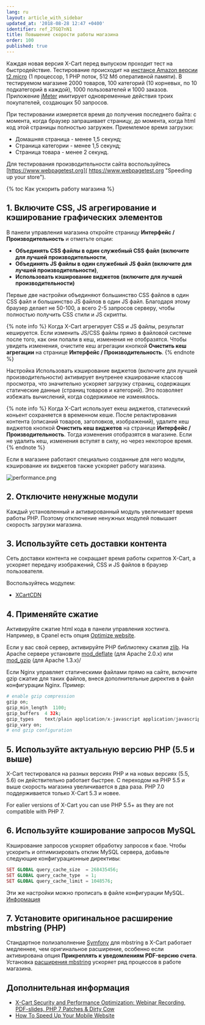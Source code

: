 ```yaml
---
lang: ru
layout: article_with_sidebar
updated_at: '2018-08-28 12:47 +0400'
identifier: ref_2TGQ7nN1
title: Повышение скорости работы магазина
order: 100
published: true
---
```

Каждая новая версия X-Cart перед выпуском проходит тест на быстродействие. Тестирование происходит на [инстансе Amazon версии t2.micro](https://docs.aws.amazon.com/AWSEC2/latest/UserGuide/burstable-performance-instances.html "Повышение скорости работы магазина") (1 процессор, 1 PHP поток, 512 Мб оперативной памяти). В тестируемом магазине 2000 товаров, 100 категорий (10 корневых, по 10 подкатегорий в каждой), 1000 пользователей и 1000 заказов. Приложение [jMeter](http://jmeter.apache.org/ "Повышение скорости работы магазина") имитирует одновременные действия троих покупателей, создающих 50 запросов.

При тестировании измеряется время до получения последнего байта: с момента, когда браузер запрашивает страницу, до момента, когда html код этой страницы полностью загружен. Приемлемое время загрузки:

*   Домашняя страница - менее 1,5 секунд;
*   Страница категории - менее 1,5 секунд;
*   Страница товара - менее 2 секунд.

Для тестирования производительности сайта воспользуйтесь [https://www.webpagetest.org]( https://www.webpagetest.org "Speeding up your store"). 

{% toc Как ускорить работу магазина %}

## 1. Включите CSS, JS агрегирование и кэширование графических элементов

В панели управления магазина откройте страницу **Интерфейс / Производительность** и отметьте опции:

*   **Объединять CSS файлы в один служебный CSS файл (включите для лучшей производительности**, 
*   **Объединять JS файлы в один служебный JS файл (включите для лучшей производительности)**, 
*   **Использовать кэширование виджетов (включите для лучшей производительности)**

Первые две настройки объединяют большинство CSS файлов в один CSS файл и большинство JS файлов в один JS файл. Благодаря этому браузер делает не 50-100, а всего 2-5 запросов серверу, чтобы полностью получить CSS стили  и JS скрипты.

{% note info %}
Когда X-Cart агрегирует CSS и JS файлы, результат кешируется. Если изменить JS/CSS файлы прямо в файловой системе после того, как они попали в кеш, изменения не отобразятся. Чтобы увидеть изменения, очистите кеш агрегации кнопкой **Очистить кеш агрегации** на странице **Интерфейс / Производительность**. 
{% endnote %}

Настройка Использовать кэширование виджетов (включите для лучшей производительности) активирует внутренее кэширование классов просмотра, что значительно ускоряет загрузку страниц, содержащих статические данные (страниц товаров и категорий). Это позволяет избежать вычислений, когда содержимое не изменялось.

{% note info %}
Когда X-Cart использует екеш аиджетов, статический коньент сохраняется в временном кеше. После релактирования контента (описаний товаров, заголовков, изображений), удалите кеш виджетов кнопкой **Очистить кеш виджетов** на странице **Интерфейс / Производительность**. Тогда изменения отобразятся в магазине. Если не удалить кеш, изменения вступят в силу, но через некоторое время.
{% endnote %}

Если в магазине работают специально созданные для него модули, кэширование их виджетов также ускоряет работу магазина.

![performance.png]({{site.baseurl}}/attachments/ref_WqHzxAmJ/performance.png)


## 2. Отключите ненужные модули

Каждый установленный и активированный модуль увеличивает время работы PHP. Поэтому отключение ненужных модулей повышает скорость загрузки магазина.

## 3. Используйте сеть доставки контента

Сеть доставки контента не сокращает время работы скриптов X-Cart, а ускоряет передачу изображений, CSS и JS файлов в браузер пользователя.

Воспользуйтесь модулем: 

*   [XCartCDN](https://market.x-cart.com/addons/xcartcdn-by-cfl-systems.html "Speeding up your store")

## 4. Применяйте сжатие

Активируйте сжатие html кода в панели управления хостинга. Например, в Cpanel есть опция [Optimize website](https://documentation.cpanel.net/display/74Docs/Optimize+Website "Повышение скорости работы магазина").

Если у вас свой сервер, активируйте PHP библиотеку сжатия [zlib](http://php.net/manual/ru/book.zlib.php "Повышение скорости работы магазина"). На Apache сервере установите [mod_deflate](http://httpd.apache.org/docs/2.0/mod/mod_deflate.html "Повышение скорости работы магазина") (для Apache 2.0.x) или [mod_gzip](https://sourceforge.net/projects/mod-gzip/ "Повышение скорости работы магазина") (для Apache 1.3.x)/

Если Nginx управляет статическими файлами прямо на сайте, включите gzip сжатие для таких файлов, внеся дополнительные директив в файл конфигурации Nginx. Пример: 

```php
# enable gzip compression
gzip on;
gzip_min_length  1100;
gzip_buffers  4 32k;
gzip_types    text/plain application/x-javascript application/javascript text/xml text/css;
gzip_vary on;
# end gzip configuration
```

## 5. Используйте актуальную версию PHP (5.5 и выше)

X-Cart тестировался на разных версиях PHP и на новых версиях (5.5, 5.6) он действительно работает быстрее. С переходом на PHP 5.5 и выше скорость магазина увеличивается в два раза. PHP 7.0 поддерживается только X-Cart 5.3 и новее.

For ealier versions of X-Cart you can use PHP 5.5+ as they are not compatible with PHP 7.

## 6. Используйте кэширование запросов MySQL

Кэширование запросов ускоряет обработку запросов к базе. Чтобы ускорить и оптимизировать отклик MySQL сервера, добавьте следующие конфигурационные директивы:

```php
SET GLOBAL query_cache_size  = 268435456;
SET GLOBAL query_cache_type  = 1;
SET GLOBAL query_cache_limit = 1048576;
```

Эти же настройки можно прописать в файле конфигурации MySQL. [Информация](http://dev.mysql.com/doc/refman/5.7/en/query-cache-configuration.html)

## 7. Установите оригинальное расширение mbstring (PHP)

Стандартное полизаполнение [Symfony](https://github.com/symfony/polyfill "Повышение скорости работы магазина") для mbstring в X-Cart работает медленнее, чем оригинальное расширение, особенно если активирована опция **Прикреплять к уведомлениям PDF-версию счета**. Установка [расширения mbstring](http://php.net/manual/ru/mbstring.installation.php "Повышение скорости работы магазина") ускоряет ряд процессов в работе магазина.

## Дополнительная информация

* [X-Cart Security and Performance Optimization: Webinar Recording, PDF-slides, PHP 7 Patches & Dirty Cow](https://www.x-cart.com/blog/x-cart-security-speed-webinar-recording-php-7-dirty-cow.html "Speeding up your store") 
* [How To Speed Up Your Mobile Website](https://www.x-cart.com/blog/speed-up-website.html "Speeding up your store")
